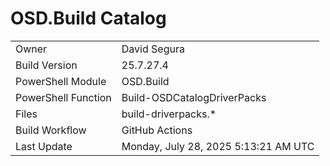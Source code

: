 ﻿# OSD.Build Catalog

| | |
|-|-|
| Owner | David Segura |
| Build Version | 25.7.27.4 |
| PowerShell Module | OSD.Build |
| PowerShell Function | Build-OSDCatalogDriverPacks |
| Files | build-driverpacks.* |
| Build Workflow | GitHub Actions |
| Last Update | Monday, July 28, 2025 5:13:21 AM UTC |
